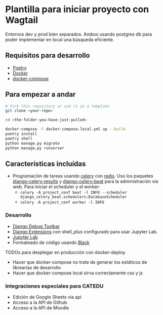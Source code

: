 # Plantilla para iniciar proyecto con Wagtail

Entornos dev y prod bien separados. Ambos usando postgres db para poder implementar en local una búsqueda eficiente.

## Requisitos para desarrollo

* [Poetry](https://python-poetry.org/)
* [Docker](https://docs.docker.com/get-docker/)
* [docker-compose](https://docs.docker.com/compose/install/)

## Para empezar a andar

```bash
# Fork this repository or use it as a template
git clone <your-repo>

cd <the-folder-you-have-just-pulled>

docker-compose -f docker-compose.local.yml up --build
poetry install
poetry shell
python manage.py migrate
python manage.py runserver
```

## Características incluídas

* Programación de tareas usando [celery](https://docs.celeryproject.org/en/stable/) con [redis](https://www.google.com/search?q=redis&oq=redis&aqs=chrome..69i57j69i65l2.2248j0j4&sourceid=chrome&ie=UTF-8). Uso los paquetes [django-celery-results](https://pypi.org/project/django-celery-results/) y [django-celery-beat](https://pypi.org/project/django-celery-beat/) para la administración vía web. Para iniciar el scheduler y el worker:
  * `celery -A project_conf beat -l INFO --scheduler django_celery_beat.schedulers:DatabaseScheduler`
  * `celery -A project_conf worker -l INFO`

### Desarrollo

* [Django Debug Toolbar](https://django-debug-toolbar.readthedocs.io/en/latest/)
* [Django Extensions](https://django-extensions.readthedocs.io/en/latest/) con shell_plus configurado para usar Jupyter Lab.
* [Jupyter Lab](https://jupyterlab.readthedocs.io/en/stable/)
* Formateado de código usando [Black](https://github.com/psf/black)

TODOs para desplegar en producción con docker-deploy

* Hacer que docker-compose no trate de generar los estáticos de librearías de desarrollo
* Hacer que docker-compose local sirva correctamente css y js

### Integraciones especiales para CATEDU

* Edición de Google Sheets vía api
* Acceso a la API de Github
* Acceso a la API de Moodle